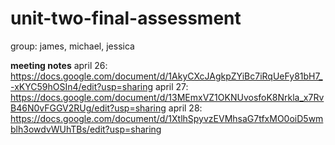 # unit-two-final-assessment
group: james, michael, jessica

**meeting notes**
april 26: https://docs.google.com/document/d/1AkyCXcJAgkpZYiBc7iRqUeFy81bH7_-xKYC59hOSIn4/edit?usp=sharing
april 27: https://docs.google.com/document/d/13MEmxVZ1OKNUvosfoK8Nrkla_x7RvB46N0vFGGV2RUg/edit?usp=sharing
april 28: https://docs.google.com/document/d/1XtlhSpyvzEVMhsaG7tfxMO0oiD5wmblh3owdvWUhTBs/edit?usp=sharing
